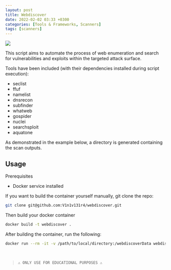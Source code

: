 ```yaml
---
layout: post
title: Webdiscover
date: 2022-02-02 03:33 +0300
categories: [Tools & Frameworks, Scanners]
tags: [scanners]
---
```








![](../../assets/img/scanners/webdis.png)

This script aims to automate the process of web enumeration and search for vulnerabilities and exploits within the targeted attack surface.

Tools have been included (with their dependencies installed during script execution):

*   seclist
*   ffuf
*   namelist
*   dnsrecon
*   subfinder
*   whatweb
*   gospider
*   nuclei
*   searchsploit
*   aquatone

As demonstrated in the example below, a directory is generated containing the scan outputs.

Usage
---

Prerequisites

*   Docker service installed

If you want to build the container yourself manually, git clone the repo:

```bash
git clone git@github.com:V1n1v131r4/webdiscover.git
```
    
Then build your docker container

```bash
docker build -t webdiscover .
```
    
After building the container, run the following:

```bash
docker run --rm -it -v /path/to/local/directory:/webdiscoverData webdiscover
```
    
<br>

>`⚠ ONLY USE FOR EDUCATIONAL PURPOSES ⚠`
